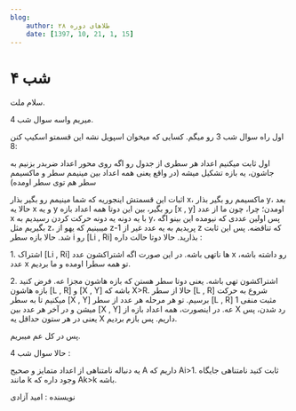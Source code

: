 ```yaml
---
blog:
    author: طلاهای دوره ۲۸
    date: [1397, 10, 21, 1, 15]
---
```

# شب ۴

<div class="cnt">
<p>سلام ملت.</p>
<p>میریم واسه سوال شب 4.</p>
<p>اول راه سوال شب 3 رو میگم. کسایی که میخوان اسپویل نشه این قسمتو اسکیپ کنن :8</p>
<p>اول ثابت میکنیم اعداد هر سطری از جدول رو اگه روی محور اعداد ضربدر بزنیم به جاشون، یه بازه تشکیل میشه (در واقع یعنی همه اعداد بین مینیمم سطر و ماکسیمم سطر هم توی سطر اومده)</p>
<p>اثبات این قسمتش اینجوریه که شما مینیمم رو بگیر بذار x، ماکسیمم رو بگیر بذار y، بعد حالا یه x و یه y رو بگیر، بین این دوتا همه اعداد بازه [x , y] اومدن؛ چرا، چون ما از عدد x با یه دونه یه دونه حرکت کردن رسیدیم به y، پس اولین عددی که نیومده این بینو اگه بگیریم مثل z، میبینیم که یهو از z-1 پریدیم به یه عدد غیر از z که تناقضه. پس این ثابت شد. حالا بازه سطر i رو [Li , Ri] بذارید. حالا دوتا حالت داره :</p>
<p>1. اشتراک [Li , Ri] ها ناتهی باشه. در این صورت اگه اشتراکشون عدد x رو داشته باشه، عدد x تو همه سطرا اومده و ما بردیم.</p>
<p>2. اشتراکشون تهی باشه. یعنی دوتا سطر هستن که بازه هاشون مجزا عه. فرض کنید بازه هاشون [L , R] و [X , Y] باشه که X&gt;R. حالا از سطر [L , R] شروع به حرکت میکنیم تا به سطر [X , Y] برسیم. تو هر مرحله هر عدد از سطر [L , R] مثبت منفی 1 میشن و در آخر هر عدد بین [X , Y] عه. در اینصورت، همه اعداد بازه از X رد شدن، پس یعنی در هر ستون حداقل یه X داریم. پس بازم بردیم.</p>
<p>پس در کل عم میبریم.</p>

<p>حالا سوال شب 4 :</p>
<p>یه دنباله نامتناهی از اعداد متمایز و صحیح A داریم که Ai&gt;1. ثابت کنید نامتناهی جایگاه مانند k وجود داره که Ak&gt;k باشه.</p>

<p>نویسنده : امید آزادی</p>
</div>
